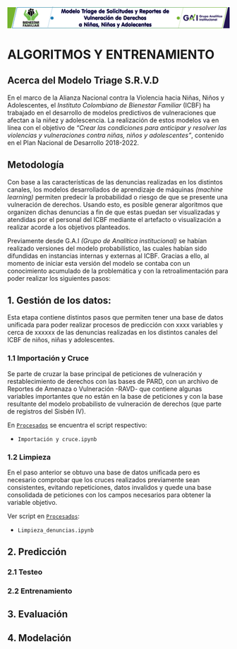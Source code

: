 ![Cabezote](Cabezote.png)

# ALGORITMOS Y ENTRENAMIENTO 

## Acerca del Modelo Triage S.R.V.D
En el marco de la Alianza Nacional contra la Violencia hacia Niñas, Niños y Adolescentes, el *Instituto Colombiano de Bienestar Familiar* (ICBF) ha trabajado en el desarrollo de modelos predictivos de vulneraciones que afectan a la niñez y adolescencia. La realización de estos modelos va en línea con el objetivo de *“Crear las condiciones para anticipar y resolver las violencias y vulneraciones contra niñas, niños y adolescentes”*, contenido en el Plan Nacional de Desarrollo 2018-2022. 

## Metodología
Con base a las características de las denuncias realizadas en los distintos canales, los modelos desarrollados de aprendizaje de máquinas *(machine learning)* permiten predecir la probabilidad o riesgo de que se presente una vulneración de derechos. Usando esto, es posible generar algoritmos que organizen dichas denuncias a fin de que estas puedan ser visualizadas y atendidas por el personal del ICBF mediante el artefacto o visualización a realizar acorde a los objetivos planteados.

Previamente desde G.A.I *(Grupo de Analítica institucional)* se habían realizado versiones del modelo probabilístico, las cuales habían sido difundidas en instancias internas y externas al ICBF. Gracias a ello, al momento de iniciar esta versión del modelo se contaba con un conocimiento acumulado de la problemática y con la retroalimentación para poder realizar los siguientes pasos: 



## 1. Gestión de los datos: 

Esta etapa contiene distintos pasos que permiten tener una base de datos unificada para poder realizar procesos de predicción con xxxx variables y cerca de xxxxxx de las denuncias realizadas en los distintos canales del ICBF de niños, niñas y adolescentes. 


### 1.1 Importación y Cruce 

Se parte de cruzar la base principal de peticiones de vulneración y restablecimiento de derechos con las bases de PARD, con un archivo de Reportes de Amenaza o Vulneración -RAVD- que contiene algunas variables importantes que no están en la base de peticiones y con la base resultante del modelo probabilisto de vulneración de derechos (que parte de registros del Sisbén IV). 

En    [`Procesados`](Procesados) se encuentra el script respectivo:
   
* ``Importación y cruce.ipynb`` <br> 

### 1.2 Limpieza

En el paso anterior se obtuvo una base de datos unificada pero es necesario comprobar que los cruces realizados previamente sean consistentes, evitando repeticiones, datos invalidos y quede una base consolidada de peticiones con los campos necesarios para obtener la variable objetivo. 

Ver script en [`Procesados`](Procesados):
   
* ``Limpieza_denuncias.ipynb`` <br> 

## 2. Predicción

### 2.1 Testeo

### 2.2 Entrenamiento 

## 3. Evaluación

## 4. Modelación


